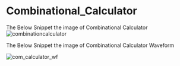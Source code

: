 # Combinational_Calculator

The Below Snippet the image of Combinational Calculator
![combinationcalculator](https://user-images.githubusercontent.com/88897605/170868127-ac5362cc-d617-4790-ba98-8e1fb9094038.png)


The Below Snippet the image of Combinational Calculator Waveform

![com_calculator_wf](https://user-images.githubusercontent.com/88897605/170868165-4c94b04f-6d73-4d20-85c0-676e0e0779b0.png)

